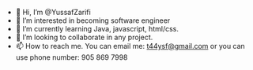 - 👋 Hi, I’m @YussafZarifi
- 👀 I’m interested in becoming software engineer
- 🌱 I’m currently learning Java, javascript, html/css.
- 💞️ I’m looking to collaborate in any project.
- 📫 How to reach me. You can email me: t44ysf@gmail.com or you can use phone number: 905 869 7998
<!---
YussafZarifi/YussafZarifi is a ✨ special ✨ repository because its `README.md` (this file) appears on your GitHub profile.
You can click the Preview link to take a look at your changes.
--->
